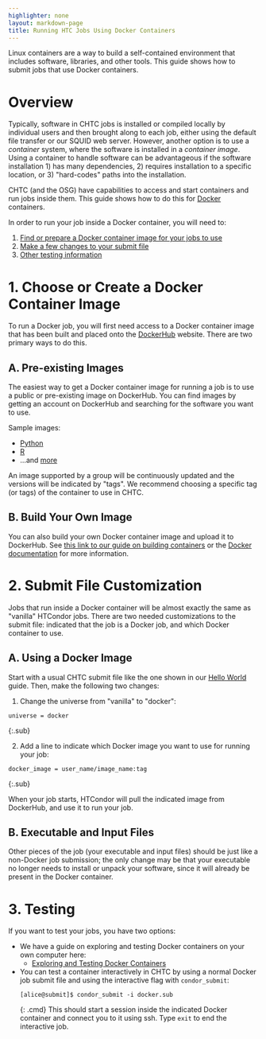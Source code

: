 ```yaml
---
highlighter: none
layout: markdown-page
title: Running HTC Jobs Using Docker Containers
---
```


Linux containers are a way to build a self-contained environment that
includes software, libraries, and other tools. This guide shows how to
submit jobs that use Docker containers.

# Overview

Typically, software in CHTC jobs is installed or compiled locally by
individual users and then brought along to each job, either using the
default file transfer or our SQUID web server. However, another option
is to use a *container* system, where the software is installed in a
*container image*. Using a container to handle software can be
advantageous if the software installation 1) has many dependencies, 2)
requires installation to a specific location, or 3) "hard-codes" paths
into the installation.

CHTC (and the OSG) have capabilities to access and start containers and
run jobs inside them. This guide shows how to do this for
[Docker](https://www.docker.com/what-docker) containers.

In order to run your job inside a Docker container, you will need to:

1.  [Find or prepare a Docker container image for your jobs to
    use](#1-choose-or-create-a-docker-container-image)
2.  [Make a few changes to your submit file](#2-submit-file-customization)
3.  [Other testing information](#3-testing)

# 1. Choose or Create a Docker Container Image

To run a Docker job, you will first need access to a Docker container
image that has been built and placed onto the
[DockerHub](https://hub.docker.com/) website. There are two primary ways
to do this.

## A. Pre-existing Images

The easiest way to get a Docker container image for running a job is to
use a public or pre-existing image on DockerHub. You can find images by
getting an account on DockerHub and searching for the software you want
to use.

Sample images:

-   [Python](https://hub.docker.com/_/python/)
-   [R](https://hub.docker.com/r/rocker/r-ver/)
-   ...and [more](https://hub.docker.com/explore/)

An image supported by a group will be continuously updated and the
versions will be indicated by "tags". We recommend choosing a specific
tag (or tags) of the container to use in CHTC.

## B. Build Your Own Image

You can also build your own Docker container image and upload it to
DockerHub. See [this link to our guide on building containers](docker-build) or the [Docker
documentation](https://docs.docker.com/engine/getstarted/) for more
information.

# 2. Submit File Customization

Jobs that run inside a Docker container will be almost exactly the same
as "vanilla" HTCondor jobs. There are two needed customizations to the
submit file: indicated that the job is a Docker job, and which Docker
container to use.

## A. Using a Docker Image

Start with a usual CHTC submit file like the one shown in our [Hello
World](helloworld) guide. Then, make the following two changes:

1.  Change the universe from "vanilla" to "docker":

```
universe = docker
```
{:.sub}

2.  Add a line to indicate which Docker image you want to use for
    running your job:

```
docker_image = user_name/image_name:tag
```
{:.sub}

When your job starts, HTCondor will pull the indicated image from
DockerHub, and use it to run your job.

## B. Executable and Input Files

Other pieces of the job (your executable and input files) should be just
like a non-Docker job submission; the only change may be that your
executable no longer needs to install or unpack your software, since it
will already be present in the Docker container.

# 3. Testing

If you want to test your jobs, you have two options: 

* We have a guide on exploring and testing Docker containers on your own computer here: 
    * [Exploring and Testing Docker Containers](docker-test)
* You can test a container interactively in CHTC by using a normal Docker job submit file and using the 
interactive flag with `condor_submit`: 
    ```
    [alice@submit]$ condor_submit -i docker.sub
    ```
    {: .cmd}
    This should start a session inside the indicated Docker container and connect you to it using ssh. Type `exit` to end the interactive job. 

